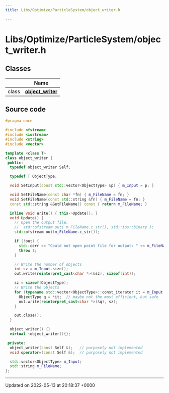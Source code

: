 ```yaml
---
title: Libs/Optimize/ParticleSystem/object_writer.h

---
```


# Libs/Optimize/ParticleSystem/object_writer.h



## Classes

|                | Name           |
| -------------- | -------------- |
| class | **[object_writer](../Classes/classobject__writer.md)**  |




## Source code

```cpp
#pragma once

#include <fstream>
#include <iostream>
#include <string>
#include <vector>

template <class T>
class object_writer {
 public:
  typedef object_writer Self;

  typedef T ObjectType;

  void SetInput(const std::vector<ObjectType> &p) { m_Input = p; }

  void SetFileName(const char *fn) { m_FileName = fn; }
  void SetFileName(const std::string &fn) { m_FileName = fn; }
  const std::string &GetFileName() const { return m_FileName; }

  inline void Write() { this->Update(); }
  void Update() {
    // Open the output file.
    //  std::ofstream out( m_FileName.c_str(), std::ios::binary );
    std::ofstream out(m_FileName.c_str());

    if (!out) {
      std::cerr << "Could not open point file for output: " << m_FileName << std::endl;
      throw 1;
    }

    // Write the number of objects
    int sz = m_Input.size();
    out.write(reinterpret_cast<char *>(&sz), sizeof(int));

    sz = sizeof(ObjectType);
    // Write the objects
    for (typename std::vector<ObjectType>::const_iterator it = m_Input.begin(); it != m_Input.end(); it++) {
      ObjectType q = *it;  // maybe not the most efficient, but safe
      out.write(reinterpret_cast<char *>(&q), sz);
    }

    out.close();
  }

  object_writer() {}
  virtual ~object_writer(){};

 private:
  object_writer(const Self &);   // purposely not implemented
  void operator=(const Self &);  // purposely not implemented

  std::vector<ObjectType> m_Input;
  std::string m_FileName;
};
```


-------------------------------

Updated on 2022-05-13 at 20:18:37 +0000

